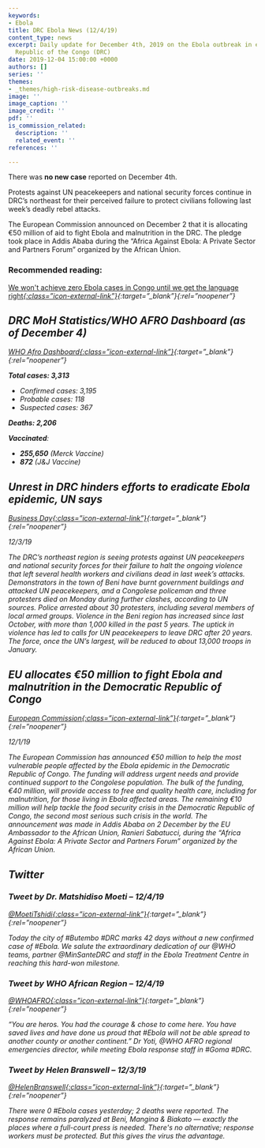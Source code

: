 ```yaml
---
keywords:
- Ebola
title: DRC Ebola News (12/4/19)
content_type: news
excerpt: Daily update for December 4th, 2019 on the Ebola outbreak in eastern Democratic
  Republic of the Congo (DRC)
date: 2019-12-04 15:00:00 +0000
authors: []
series: ''
themes:
- _themes/high-risk-disease-outbreaks.md
image: ''
image_caption: ''
image_credit: ''
pdf: ''
is_commission_related:
  description: ''
  related_event: ''
references: ''

---
```

There was **no new case** reported on December 4th.

Protests against UN peacekeepers and national security forces continue in DRC’s northeast for their perceived failure to protect civilians following last week’s deadly rebel attacks.

The European Commission announced on December 2 that it is allocating €50 million of aid to fight Ebola and malnutrition in the DRC. The pledge took place in Addis Ababa during the “Africa Against Ebola: A Private Sector and Partners Forum” organized by the African Union.

### Recommended reading:

[We won't achieve zero Ebola cases in Congo until we get the language right<i/>{:class=”icon-external-link”}](https://www.thenewhumanitarian.org/opinion/2019/12/03/ebola-epidemic-Congo-language-communication){:target=”_blank”}{:rel=”noopener”}

## DRC MoH Statistics/WHO AFRO Dashboard (as of December 4)

[WHO Afro Dashboard<i/>{:class=”icon-external-link”}](http://who.maps.arcgis.com/apps/opsdashboard/index.html#/e70c3804f6044652bc37cce7d8fcef6c){:target=”_blank”}{:rel=”noopener”}

**Total cases: 3,313**

* Confirmed cases: 3,195
* Probable cases: 118
* Suspected cases: 367

**Deaths: 2,206**

**Vaccinated**:

* **255,650** (Merck Vaccine)
* **872** (J&J Vaccine)

## Unrest in DRC hinders efforts to eradicate Ebola epidemic, UN says

[_Business Day_<i/>{:class=”icon-external-link”}](https://www.businesslive.co.za/bd/world/africa/2019-12-03-unrest-in-drc-hinders-efforts-to-eradicate-ebola-epidemic-un-says/){:target=”_blank”}{:rel=”noopener”}

_12/3/19_

The DRC’s northeast region is seeing protests against UN peacekeepers and national security forces for their failure to halt the ongoing violence that left several health workers and civilians dead in last week’s attacks. Demonstrators in the town of Beni have burnt government buildings and attacked UN peacekeepers, and a Congolese policeman and three protesters died on Monday during further clashes, according to UN sources. Police arrested about 30 protesters, including several members of local armed groups. Violence in the Beni region has increased since last October, with more than 1,000 killed in the past 5 years. The uptick in violence has led to calls for UN peacekeepers to leave DRC after 20 years. The force, once the UN’s largest, will be reduced to about 13,000 troops in January.

## EU allocates €50 million to fight Ebola and malnutrition in the Democratic Republic of Congo

[_European Commission_<i/>{:class=”icon-external-link”}](https://ec.europa.eu/commission/presscorner/detail/en/ip_19_6653){:target=”_blank”}{:rel=”noopener”}

_12/1/19_

The European Commission has announced €50 million to help the most vulnerable people affected by the Ebola epidemic in the Democratic Republic of Congo. The funding will address urgent needs and provide continued support to the Congolese population. The bulk of the funding, €40 million, will provide access to free and quality health care, including for malnutrition, for those living in Ebola affected areas. The remaining €10 million will help tackle the food security crisis in the Democratic Republic of Congo, the second most serious such crisis in the world. The announcement was made in Addis Ababa on 2 December by the EU Ambassador to the African Union, Ranieri Sabatucci, during the “Africa Against Ebola: A Private Sector and Partners Forum” organized by the African Union.

## Twitter

### Tweet by Dr. Matshidiso Moeti – 12/4/19

[@MoetiTshidi<i/>{:class=”icon-external-link”}](https://twitter.com/MoetiTshidi/status/1202169092096086016){:target=”_blank”}{:rel=”noopener”}

Today the city of #Butembo #DRC marks 42 days without a new confirmed case of #Ebola. We salute the extraordinary dedication of our @WHO teams, partner @MinSanteDRC and staff in the Ebola Treatment Centre in reaching this hard-won milestone.

### Tweet by WHO African Region – 12/4/19

[@WHOAFRO<i/>{:class=”icon-external-link”}](https://twitter.com/WHOAFRO/status/1202191019095285760){:target=”_blank”}{:rel=”noopener”}

“You are heros. You had the courage & chose to come here. You have saved lives and have done us proud that #Ebola will not be able spread to another county or another continent.” Dr Yoti, @WHO AFRO regional emergencies director, while meeting Ebola response staff in #Goma #DRC.

### Tweet by Helen Branswell – 12/3/19

[@HelenBranswell<i/>{:class=”icon-external-link”}](https://twitter.com/HelenBranswell/status/1201992137820254208){:target=”_blank”}{:rel=”noopener”}

There were 0 #Ebola cases yesterday; 2 deaths were reported. The response remains paralyzed at Beni, Mangina & Biakato — exactly the places where a full-court press is needed. There's no alternative; response workers must be protected. But this gives the virus the advantage.
